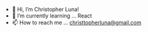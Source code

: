 - 👋 Hi, I’m Christopher Luna!
- 🌱 I’m currently learning ... React
- 📫 How to reach me ... christtopherluna@gmail.com

<!---
cwisuna/cwisuna is a ✨ special ✨ repository because its `README.md` (this file) appears on your GitHub profile.
You can click the Preview link to take a look at your changes.
--->

